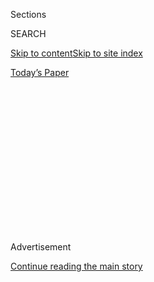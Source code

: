 <div id="app">

<div>

<div>

<div>

<div class="NYTAppHideMasthead css-1q2w90k e1suatyy0">

<div class="section css-ui9rw0 e1suatyy2">

<div class="css-eph4ug er09x8g0">

<div class="css-6n7j50">

</div>

<span class="css-1dv1kvn">Sections</span>

<div class="css-10488qs">

<span class="css-1dv1kvn">SEARCH</span>

</div>

[Skip to content](#site-content)[Skip to site
index](#site-index)

</div>

<div class="css-10698na e1huz5gh0">

</div>

</div>

<div id="masthead-bar-one" class="section hasLinks css-15hmgas e1csuq9d3">

<div class="css-uqyvli e1csuq9d0">

</div>

<div class="css-1uqjmks e1csuq9d1">

</div>

<div class="css-9e9ivx">

[](https://myaccount.nytimes3xbfgragh.onion/auth/login?response_type=cookie&client_id=vi)

</div>

<div class="css-1bvtpon e1csuq9d2">

[Today’s
Paper](https://www.nytimes3xbfgragh.onion/section/todayspaper)

</div>

</div>

</div>

</div>

<div data-aria-hidden="false">

<div id="site-content" data-role="main">

<div>

<div class="css-1aor85t" style="opacity:0.000000001;z-index:-1;visibility:hidden">

<div class="css-1hqnpie">

<div class="css-epjblv">

<span class="css-17xtcya">[Opinion](/section/opinion)</span><span class="css-x15j1o">|</span><span class="css-fwqvlz">Yes,
Even George
Washington</span>

</div>

<div class="css-k008qs">

<div class="css-1iwv8en">

<span class="css-18z7m18"></span>

<div>

</div>

</div>

<span class="css-1n6z4y">https://nyti.ms/2YH8LET</span>

<div class="css-1705lsu">

<div class="css-4xjgmj">

<div class="css-4skfbu" data-role="toolbar" data-aria-label="Social Media Share buttons, Save button, and Comments Panel with current comment count" data-testid="share-tools">

  - 
  - 
  - 
  - 
    
    <div class="css-6n7j50">
    
    </div>

  - 
  - 

</div>

</div>

</div>

</div>

</div>

</div>

<div id="NYT_TOP_BANNER_REGION" class="css-13pd83m">

</div>

<div id="top-wrapper" class="css-1sy8kpn">

<div id="top-slug" class="css-l9onyx">

Advertisement

</div>

[Continue reading the main
story](#after-top)

<div class="ad top-wrapper" style="text-align:center;height:100%;display:block;min-height:250px">

<div id="top" class="place-ad" data-position="top" data-size-key="top">

</div>

</div>

<div id="after-top">

</div>

</div>

<div>

<div class="css-v5btjw etb61u70">

<div class="css-v05ibm etb61u71">

[Opinion](/section/opinion)

</div>

</div>

<div id="sponsor-wrapper" class="css-1hyfx7x">

<div id="sponsor-slug" class="css-19vbshk">

Supported by

</div>

[Continue reading the main
story](#after-sponsor)

<div id="sponsor" class="ad sponsor-wrapper" style="text-align:center;height:100%;display:block">

</div>

<div id="after-sponsor">

</div>

</div>

<div class="css-186x18t">

</div>

<div class="css-1vkm6nb ehdk2mb0">

# Yes, Even George Washington

</div>

Slavery was a cruel institution that can’t be excused by its era.

<div class="css-18e8msd">

<div class="css-vp77d3 epjyd6m0">

<div class="css-1p10dcb ey68jwv0" data-aria-hidden="true">

[![Charles M.
Blow](https://static01.graylady3jvrrxbe.onion/images/2018/04/02/opinion/charles-m-blow/charles-m-blow-thumbLarge.png
"Charles M. Blow")](https://www.nytimes3xbfgragh.onion/by/charles-m-blow)

</div>

<div class="css-1baulvz">

By [<span class="css-1baulvz last-byline" itemprop="name">Charles M.
Blow</span>](https://www.nytimes3xbfgragh.onion/by/charles-m-blow)

<div class="css-8atqhb">

Opinion Columnist

</div>

</div>

</div>

  - June 28,
    2020

  - 
    
    <div class="css-4xjgmj">
    
    <div class="css-pvvomx" data-role="toolbar" data-aria-label="Social Media Share buttons, Save button, and Comments Panel with current comment count" data-testid="share-tools">
    
      - 
      - 
      - 
      - 
        
        <div class="css-6n7j50">
        
        </div>
    
      - 
      - 
    
    </div>
    
    </div>

</div>

<div class="css-79elbk" data-testid="photoviewer-wrapper">

<div class="css-z3e15g" data-testid="photoviewer-wrapper-hidden">

</div>

<div class="css-1a48zt4 ehw59r15" data-testid="photoviewer-children">

![<span class="css-16f3y1r e13ogyst0" data-aria-hidden="true">A statue
of George Washington near the New York Stock Exchange in New
York.</span><span class="css-cnj6d5 e1z0qqy90" itemprop="copyrightHolder"><span class="css-1ly73wi e1tej78p0">Credit...</span><span><span>Brendan
Mcdermid/Reuters</span></span></span>](https://static01.graylady3jvrrxbe.onion/images/2020/06/28/opinion/28Blow/merlin_169899546_198b14d4-f6fe-4442-a8a4-ec0ff86b55bc-articleLarge.jpg?quality=75&auto=webp&disable=upscale)

</div>

</div>

</div>

<div class="section meteredContent css-1r7ky0e" name="articleBody" itemprop="articleBody">

<div class="css-1fanzo5 StoryBodyCompanionColumn">

<div class="css-53u6y8">

On the issue of American slavery, I am an absolutist: enslavers were
amoral monsters.

The very idea that one group of people believed that they had the right
to own another human being is abhorrent and depraved. The fact that
their control was enforced by violence was barbaric.

People often try to explain this away by saying that the people who
enslaved Africans in this country were simply men and women of their
age, abiding by the mores of the time.

But, that explanation falters. There were also men and women of the time
who found slavery morally reprehensible. The enslavers ignored all this
and used anti-black dehumanization to justify the holding of slaves and
the profiting from slave labor.

</div>

</div>

<div>

</div>

<div class="css-1fanzo5 StoryBodyCompanionColumn">

<div class="css-53u6y8">

People say that some slave owners were kinder than others.

That explanation too is problematic. The withholding of another person’s
freedom is itself violent. And the enslaved people who were shipped to
America via the Middle Passage had already endured unspeakably horrific
treatment.

</div>

</div>

<div class="css-1fanzo5 StoryBodyCompanionColumn">

<div class="css-53u6y8">

One of the few written accounts of the atrocious conditions on these
ships comes from a man named the Rev. Robert Walsh. The British
government [outlawed the international slave
trade](https://www.thirteen.org/wnet/historyofus/web05/features/source/C04.html)
in 1807, followed by the United States in 1808. The two nations
patrolled the seas to prevent people from continuing to kidnap Africans
and bringing them to those countries illegally. In 1829, one of the
patrols spotted such a ship, and what Walsh saw when he boarded the ship
is beyond belief.

The ship had been at sea for 17 days. There were over 500 kidnapped
Africans onboard. Fifty-five had already been thrown overboard.

The Africans were crowded below the main deck. Each deck was only 3 feet
3 inches high. They were packed so tight that they were sitting up
between one another’s legs, everyone completely nude. [As Walsh
recounted](https://www.thirteen.org/wnet/historyofus/web05/features/source/docs/C04.pdf),
“there was no possibility of their lying down or at all changing their
position by night or day.”

Each had been branded, “burnt with the red-hot iron,” on their breast or
arm. Many were children, little girls and little boys.

</div>

</div>

<div class="css-1fanzo5 StoryBodyCompanionColumn">

<div class="css-53u6y8">

Not only could light not reach down into the bowels of those ships,
neither could fresh air. As Walsh recounted, “The heat of these horrid
places was so great and the odor so offensive that it was quite
impossible to enter them, even had there been room.”

These people, these human beings, sat in their own vomit, urine and
feces, and that of others. If another person sat between your legs,
their bowels emptied out on you.

These voyages regularly lasted over a month, meaning many women onboard
experienced menstruation in these conditions.

Many of the enslaved, sick or driven mad, were thrown overboard. Others
simply jumped. In fact, there was so much human flesh going over the
side of those ships that sharks learned to trail them.

This voyage was so horrific that I can only surmise that the men, women
and children who survived it were superhuman, the toughest and the most
resilient our species has to offer.

But of the people who showed up to greet these reeking vessels of human
torture, to bid on its cargo, or to in any way benefit from the trade
and industry that provided the demand for such a supply, I have absolute
contempt.

Some people who are opposed to taking down monuments ask, “If we start,
where will we stop?” It might begin with Confederate generals, but all
slave owners could easily become targets. Even George Washington
himself.

</div>

</div>

<div class="css-1fanzo5 StoryBodyCompanionColumn">

<div class="css-53u6y8">

To that I say, “abso-fricking-lutely\!”

George Washington enslaved more than 100 human beings, and he signed the
[Fugitive Slave Act
of 1793](https://www.history.com/topics/black-history/fugitive-slave-acts),
authorizing slavers to stalk runaways even in free states and
criminalizing the helping of escaped slaves. When one of the African
people he himself had enslaved escaped, a woman named Ona Maria Judge,
he pursued her relentlessly, sometimes illegally.

Washington would free his slaves in his will, when he no longer had use
for them.

Let me be clear: Those black people enslaved by George Washington and
others, including other founders, were just as much human as I am today.
They love, laugh, cry and hurt just like I do.

When I hear people excuse their enslavement and torture as an artifact
of the times, I’m forced to consider that if slavery were the prevailing
normalcy of this time, my own enslavement would also be a shrug of the
shoulders.

I say that we need to reconsider public monuments in public spaces. No
person’s honorifics can erase the horror he or she has inflicted on
others.

Slave owners should not be honored with monuments in public spaces. We
have museums for that, which also provide better context. This is not an
erasure of history, but rather a better appreciation of the horrible
truth of it.

*The Times is committed to publishing* [*a diversity of
letters*](https://www.nytimes3xbfgragh.onion/2019/01/31/opinion/letters/letters-to-editor-new-york-times-women.html)
*to the editor. We’d like to hear what you think about this or any of
our articles. Here are some*
[*tips*](https://help.nytimes3xbfgragh.onion/hc/en-us/articles/115014925288-How-to-submit-a-letter-to-the-editor)*.
And here’s our email:*
[*letters@NYTimes.com*](mailto:letters@NYTimes.com)*.*

*Follow The New York Times Opinion section on*
[*Facebook*](https://www.facebookcorewwwi.onion/nytopinion) *and*
[*Twitter (@NYTopinion)*](http://twitter.com/NYTOpinion)*, and*
[*Instagram*](https://www.instagram.com/nytopinion/)*.*

</div>

</div>

</div>

<div>

</div>

<div>

</div>

<div>

</div>

<div>

<div id="bottom-wrapper" class="css-1ede5it">

<div id="bottom-slug" class="css-l9onyx">

Advertisement

</div>

[Continue reading the main
story](#after-bottom)

<div id="bottom" class="ad bottom-wrapper" style="text-align:center;height:100%;display:block;min-height:90px">

</div>

<div id="after-bottom">

</div>

</div>

</div>

</div>

</div>

## Site Index

<div>

</div>

## Site Information Navigation

  - [© <span>2020</span> <span>The New York Times
    Company</span>](https://help.nytimes3xbfgragh.onion/hc/en-us/articles/115014792127-Copyright-notice)

<!-- end list -->

  - [NYTCo](https://www.nytco.com/)
  - [Contact
    Us](https://help.nytimes3xbfgragh.onion/hc/en-us/articles/115015385887-Contact-Us)
  - [Work with us](https://www.nytco.com/careers/)
  - [Advertise](https://nytmediakit.com/)
  - [T Brand Studio](http://www.tbrandstudio.com/)
  - [Your Ad
    Choices](https://www.nytimes3xbfgragh.onion/privacy/cookie-policy#how-do-i-manage-trackers)
  - [Privacy](https://www.nytimes3xbfgragh.onion/privacy)
  - [Terms of
    Service](https://help.nytimes3xbfgragh.onion/hc/en-us/articles/115014893428-Terms-of-service)
  - [Terms of
    Sale](https://help.nytimes3xbfgragh.onion/hc/en-us/articles/115014893968-Terms-of-sale)
  - [Site
    Map](https://spiderbites.nytimes3xbfgragh.onion)
  - [Help](https://help.nytimes3xbfgragh.onion/hc/en-us)
  - [Subscriptions](https://www.nytimes3xbfgragh.onion/subscription?campaignId=37WXW)

</div>

</div>

</div>

</div>
